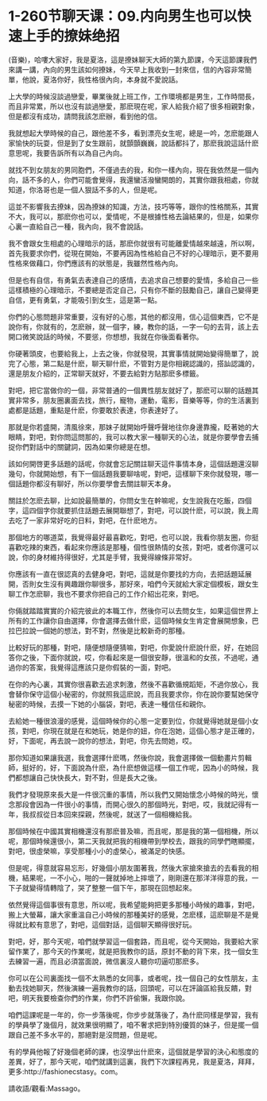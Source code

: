 # 1-260节聊天课：09.内向男生也可以快速上手的撩妹绝招

(音樂)，哈嘍大家好，我是夏洛，這是撩妹聊天大師的第九節課，今天這節課我們來講一講，內向的男生該如何撩妹，今天早上我收到一封來信，信的內容非常簡單，他說，夏洛你好，我性格很內向，本身就不愛說話。

上大學的時候沒談過戀愛，畢業後就上班工作，工作環境都是男生，工作時間長，而且非常累，所以也沒有談過戀愛，那麽現在呢，家人給我介紹了很多相親對象，但是都沒有成功，請問我該怎麽辦，看到他的信。

我就想起大學時候的自己，跟他差不多，看到漂亮女生呢，總是一吟，怎麽能跟人家愉快的玩耍，但是到了女生跟前，就顫顫巍巍，說話都抖了，那麽我說這話什麽意思呢，我要告訴所有以為自己內向。

就找不到女朋友的男同胞們，不僅過去的我，和你一樣內向，現在我依然是一個內向，話不多的人，你們可能會覺得，我還蠻活潑蠻開朗的，其實你跟我相處，你就知道，你洛哥也是一個人狠話不多的人，但是呢。

這並不影響我去撩妹，因為撩妹的知識，方法，技巧等等，跟你的性格關系，其實不大，我可以，那麽你也可以，愛情呢，不是根據性格去論結果的，但是，如果你心裏一直給自己一種，我內向，我不會說話。

我不會跟女生相處的心理暗示的話，那麽你就很有可能離愛情越來越遠，所以啊，首先我要求你們，從現在開始，不要再因為性格給自己不好的心理暗示，更不要用性格來做藉口，你們應該有的狀態是，我雖然性格內向。

但是也有自信，有勇氣去表達自己的感情，去追求自己想要的愛情，多給自己一些這樣積極的心理暗示，不要總是否定自己，只有你不斷的鼓勵自己，讓自己變得更自信，更有勇氣，才能吸引到女生，這是第一點。

你們的心態問題非常重要，沒有好的心態，其他的都沒用，信心這個東西，它不是說你有，你就有的，怎麽辦，就一個字，練，教你的話，一字一句的去背，該上去開口微笑說話的時候，不要慫，你想想，我就在你後面看著你。

你硬著頭皮，也要給我上，上去之後，你就發現，其實事情就開始變得簡單了，說完了心態，第二點是什麽，聊天聊什麽，不管對方是你相親認識的，搭訕認識的，還是朋友介紹的，正常聊天就好，不要去給對方貼那麽多標籤。

對吧，把它當做你的一個，非常普通的一個異性朋友就好了，那麽可以聊的話題其實非常多，朋友圈裏面去找，旅行，寵物，運動，電影，音樂等等，你的生活裏到處都是話題，重點是什麽，你要敢於表達，你表達好了。

那就是你若盛開，清風徐來，那妹子就開始呼聲呼聲地往你身邊靠攏，眨著她的大眼睛，對吧，對你問這問那的，我可以教大家一種聊天的心法，就是你要學會去捕捉你們對話中的關鍵詞，因為如果你總是在想。

該如何開啓更多話題的話呢，你就會忘記關註聊天這件事情本身，這個話題還沒聊幾句，你就開始想，有下一個話題我要聊啥呢，對吧，這樣聊下來你就發現，哪一個話題你都沒有聊好，所以你要學會去關註聊天本身。

關註於怎麽去聊，比如說最簡單的，你問女生在幹嘛呢，女生說我在吃飯，四個字，這四個字你就要抓住話題去展開聯想了，對吧，可以說什麽，可以說，我上周去吃了一家非常好吃的日料，對吧，在什麽地方。

那個地方的哪道菜，我覺得最好最喜歡吃，對吧，也可以說，我看你朋友圈，你挺喜歡吃辣的東西，看起來你應該是那種，個性很熱情的女孩，對吧，或者你還可以說，你的身材維持得很好，尤其是手臂，我覺得線條非常好。

你應該有一直在很認真的去健身吧，對吧，這就是你要找的方向，去把話題延展開，否則女生沒有興趣跟你聊很多，那好來，咱們今天就給大家定個模板，跟女生聊工作怎麽聊，我也不要求你把自己的工作介紹出花來，對吧。

你倆就踏踏實實的介紹完彼此的本職工作，然後你可以去問女生，如果這個世界上所有的工作讓你自由選擇，你會選擇去做什麽，這個時候女生肯定會展開想象，巴拉巴拉說一個她的想法，對不對，然後是比較新奇的那種。

比較好玩的那種，對吧，隨便想隨便猜嘛，對吧，你愛說什麽說什麽，好，在她回答你之後，下面你就說，哎，你看起來是一個很安靜，很溫和的女孩，不過呢，通過你的答案，我覺得這應該只是你假裝的一面，對吧。

在你的內心裏，其實你很喜歡去追求刺激，然後不喜歡循規蹈矩，不過你放心，我會替你保守這個小秘密的，你就照我這麽說，而且我要求你，你在說你要幫她保守秘密的時候，去摸一下她的小腦袋，對吧，表達一種信任和親你。

去給她一種很浪漫的感覺，這個時候你的心態一定要到位，你就覺得她就是個小女孩，對吧，你現在就是在和她玩，她是你的妞，你在泡她，這個心態才是正確的，好，下面呢，再去說一說你的想法，對吧，你先去問她，哎。

那你知道如果讓我選，我會選擇什麽嗎，然後你說，我會選擇做一個動畫片剪輯師，挺好的，好，下面說為什麽，為什麽想做這樣一個工作呢，因為小的時候，我們都想讓自己快快長大，對不對，但是長大之後。

我們才發現原來長大是一件很沉重的事情，所以我們又開始懷念小時候的時光，懷念那段會因為一件很小的事情，而開心很久的那個時光，對吧，哎，我就記得有一年，我叔叔從日本回來探親，然後呢，就送了一個相機給我。

那個時候在中國其實相機還沒有那麽普及嘛，而且呢，那是我的第一個相機，所以呢，那個時候還很小，第二天我就把我的相機帶到學校去，跟我的同學們瞎顯擺，對吧，很虛榮嘛，享受那種小小的虛榮心，被滿足的快感。

但是呢，得意就容易忘形，好幾個小朋友圍著我，然後大家搶來搶去的去看我的相機，結果呢，一不小心，啪的一聲就掉地上摔壞了，剛剛還在那洋洋得意的我，一下子就變得情轉陰了，哭了整整一個下午，那現在回想起來。

依然覺得這個事很有意思，所以呢，我希望能夠把更多那種小時候的趣事，對吧，搬上大螢幕，讓大家重溫自己小時候的那種美好的感覺，怎麽樣，這麽聊是不是覺得就比較有意思了，對吧，這個對話，這個聊天顯得很好玩。

對吧，好，那今天呢，咱們就學習這一個套路，而且呢，從今天開始，我要給大家留作業了，那今天的作業呢，就是把我教你的話，原封不動的背下來，找一個女生去練習一遍，而且必須當面說，微信裏沒人聽你叨逼叨那麽多。

你可以在公司裏面找一個不太熟悉的女同事，或者呢，找一個自己的女性朋友，主動去找她聊天，然後演練一遍我教你的話，回頭呢，可以在評論區給我反饋，對吧，明天我要檢查你們的作業，你們不許偷懶，我跟你說。

咱們這課呢是一年的，你一步落後呢，你步步就落後了，為什麽同樣是學習，我有的學員學了幾個月，就效果很明顯了，咱不奢求把到特別優質的妹子，但是擺一個跟自己差不多水平的，那絕對是沒問題，但是呢。

有的學員他報了好幾個老師的課，也沒學出什麽來，這個就是學習的決心和態度的差異，好了，那今天呢，咱們就講到這裏，我們下次課程再見，我是夏洛，拜拜，更多:http://fashionecstasy。com。

請收語/觀看:Massago。